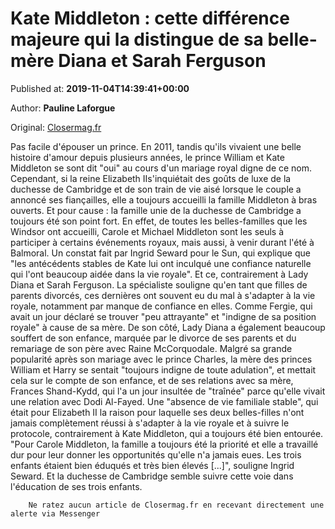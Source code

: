 
# Kate Middleton : cette différence majeure qui la distingue de sa belle-mère Diana et Sarah Ferguson

Published at: **2019-11-04T14:39:41+00:00**

Author: **Pauline Laforgue**

Original: [Closermag.fr](https://www.closermag.fr/royautes/kate-middleton-cette-difference-majeure-qui-la-distingue-de-sa-belle-mere-diana-1044408)

Pas facile d'épouser un prince. En 2011, tandis qu'ils vivaient une belle histoire d'amour depuis plusieurs années, le prince William et Kate Middleton se sont dit "oui" au cours d'un mariage royal digne de ce nom. Cependant, si la reine Elizabeth IIs'inquiétait des goûts de luxe de la duchesse de Cambridge et de son train de vie aisé lorsque le couple a annoncé ses fiançailles, elle a toujours accueilli la famille Middleton à bras ouverts. Et pour cause : la famille unie de la duchesse de Cambridge a toujours été son point fort.
En effet, de toutes les belles-familles que les Windsor ont accueilli, Carole et Michael Middleton sont les seuls à participer à certains événements royaux, mais aussi, à venir durant l'été à Balmoral. Un constat fait par Ingrid Seward pour le Sun, qui explique que "les antécédents stables de Kate lui ont inculqué une confiance naturelle qui l'ont beaucoup aidée dans la vie royale". Et ce, contrairement à Lady Diana et Sarah Ferguson. La spécialiste souligne qu'en tant que filles de parents divorcés, ces dernières ont souvent eu du mal à s'adapter à la vie royale, notamment par manque de confiance en elles. Comme Fergie, qui avait un jour déclaré se trouver "peu attrayante" et "indigne de sa position royale" à cause de sa mère.
De son côté, Lady Diana a également beaucoup souffert de son enfance, marquée par le divorce de ses parents et du remariage de son père avec Raine McCorquodale. Malgré sa grande popularité après son mariage avec le prince Charles, la mère des princes William et Harry se sentait "toujours indigne de toute adulation", et mettait cela sur le compte de son enfance, et de ses relations avec sa mère, Frances Shand-Kydd, qui l'a un jour insultée de "traînée" parce qu'elle vivait une relation avec Dodi Al-Fayed.
Une "absence de vie familiale stable", qui était pour Elizabeth II la raison pour laquelle ses deux belles-filles n'ont jamais complètement réussi à s'adapter à la vie royale et à suivre le protocole, contrairement à Kate Middleton, qui a toujours été bien entourée. "Pour Carole Middleton, la famille a toujours été la priorité et elle a travaillé dur pour leur donner les opportunités qu'elle n'a jamais eues. Les trois enfants étaient bien éduqués et très bien élevés [...]", souligne Ingrid Seward. Et la duchesse de Cambridge semble suivre cette voie dans l'éducation de ses trois enfants.

        Ne ratez aucun article de Closermag.fr en recevant directement une alerte via Messenger
      
